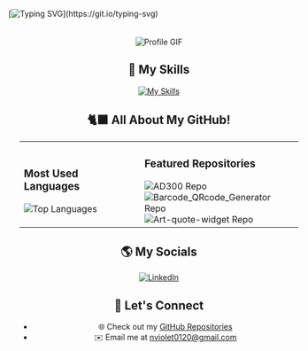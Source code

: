 [![Typing SVG](https://readme-typing-svg.herokuapp.com/?font=Fira+Code&color=ffffff&size=45&center=true&vCenter=true&width=700&lines=👋+Hi,+I'm+Violet!;Welcome+to+my+GitHub!;Let's+exchange+fun+ideas!)](https://git.io/typing-svg)

<div style="position: relative; width: 100%; overflow: hidden; text-align: center; padding: 20px;">
 <div align="center">
  <img src="https://giphy.com/gifs/80s-synthwave-aesthetic-84SFZf1BKgzeny1WxQ" alt="Profile GIF" style="max-width: 30%; max-height: 30%;"/>
  
</div>

## 🌟 My Skills

[![My Skills](https://skillicons.dev/icons?i=java,python,html,css,js)](#)

## 🐈‍⬛ All About My GitHub!

<div align="center">
  <table>
    <tr>
      <td>
        <h3>Most Used Languages</h3>
        <img src="https://github-readme-stats.vercel.app/api/top-langs?username=itsvee0120&layout=compact&theme=radical" alt="Top Languages" />
      </td>
      <td>
        <h3>Featured Repositories</h3>
        <img src="https://github-readme-stats.vercel.app/api/pin/?username=itsvee0120&repo=AD300&theme=radical" alt="AD300 Repo" />
        <br>
        <img src="https://github-readme-stats.vercel.app/api/pin/?username=itsvee0120&repo=Barcode_QRcode_Generator&theme=radical" alt="Barcode_QRcode_Generator Repo" />
        <br>
        <img src="https://github-readme-stats.vercel.app/api/pin/?username=itsvee0120&repo=Art-quote-widget&theme=radical" alt="Art-quote-widget Repo" />
      </td>
    </tr>
  </table>
</div>

## 🌎 My Socials

<p align="center">
  <a href="https://www.linkedin.com/in/violetnguyen0120/" target="_blank">
    <img src="https://img.shields.io/badge/LinkedIn-0077B5?style=for-the-badge&logo=linkedin&logoColor=white" alt="LinkedIn"/>
    
  </a>
</p>

## 💟 Let's Connect

- 🌐 Check out my [GitHub Repositories](https://github.com/itsvee0120?tab=repositories)
- ✉️ Email me at [nviolet0120@gmail.com](mailto:nviolet0120@gmail.com)

